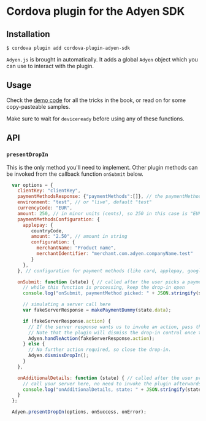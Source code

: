 # Cordova plugin for the Adyen SDK

## Installation

```
$ cordova plugin add cordova-plugin-adyen-sdk
```

`Adyen.js` is brought in automatically.
It adds a global `Adyen` object which you can use to interact with the plugin.

## Usage

Check the [demo code](demo/index.html) for all the tricks in the book, or read on for some copy-pasteable samples.

Make sure to wait for `deviceready` before using any of these functions.

## API

### `presentDropIn`
This is the only method you'll need to implement.
Other plugin methods can be invoked from the callback function `onSubmit` below. 

```js
  var options = {
    clientKey: "clientKey",
    paymentMethodsResponse: {"paymentMethods":[]}, // the paymentMethods response from the server
    environment: "test", // or "live", default "test"
    currencyCode: "EUR",
    amount: 250, // in minor units (cents), so 250 in this case is "EUR 2,50"
    paymentMethodsConfiguration: {
      applepay: {
         countryCode,
         amount: "2.50", // amount in string
         configuration: {
           merchantName: "Product name",
           merchantIdentifier: "merchant.com.adyen.companyName.test"
         }
      },
    }, // configuration for payment methods (like card, applepay, googlepay)

    onSubmit: function (state) { // called after the user picks a payment method from the list
      // while this function is processing, keep the drop-in open
      console.log("onSubmit, paymentMethod picked: " + JSON.stringify(state.data));

      // simulating a server call here
      var fakeServerResponse = makePaymentDummy(state.data);

      if (fakeServerResponse.action) {
        // If the server response wants us to invoke an action, pass that to the plugin.
        // Note that the plugin will dismiss the drop-in control once the action has been handled by the user.
        Adyen.handleAction(fakeServerResponse.action);
      } else {
        // No further action required, so close the drop-in.
        Adyen.dismissDropIn();
      }
    },

    onAdditionalDetails: function (state) { // called after the user provided additional data
      // call your server here, no need to invoke the plugin afterwards
      console.log("onAdditionalDetails, state: " + JSON.stringify(state));
    }
  };

  Adyen.presentDropIn(options, onSuccess, onError);
```
